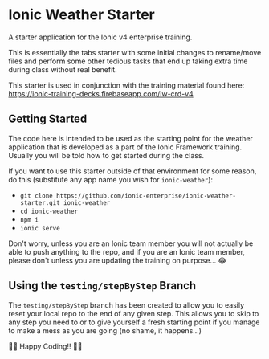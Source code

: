 # Ionic Weather Starter

A starter application for the Ionic v4 enterprise training.

This is essentially the tabs starter with some initial changes to rename/move files and perform some other tedious tasks that  end up taking extra time during class without real benefit.

This starter is used in conjunction with the training material found here: https://ionic-training-decks.firebaseapp.com/iw-crd-v4

## Getting Started

The code here is intended to be used as the starting point for the weather application that is developed as a part of the Ionic Framework training. Usually you will be told how to get started during the class.

If you want to use this starter outside of that environment for some reason, do this (substitute any app name you wish for `ionic-weather`):

- `git clone https://github.com/ionic-enterprise/ionic-weather-starter.git ionic-weather`
- `cd ionic-weather`
- `npm i`
- `ionic serve`

Don't worry, unless you are an Ionic team member you will not actually be able to push anything to the repo, and if you are an Ionic team member, please don't unless you are updating the training on purpose... 😂

## Using the `testing/stepByStep` Branch

The `testing/stepByStep` branch has been created to allow you to easily reset your local repo to the end of any given step. This allows you to skip to any step you need to or to give yourself a fresh starting point if you manage to make a mess as you are going (no shame, it happens...)


🦄🌈 Happy Coding!! 🦄🌈

